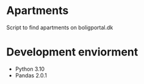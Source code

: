# Apartments
Script to find apartments on  boligportal.dk
# Development enviorment
- Python 3.10
- Pandas 2.0.1
